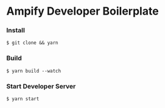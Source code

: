 # Ampify Developer Boilerplate

### Install

```shell script
$ git clone && yarn
```

### Build

```shell script
$ yarn build --watch
```

### Start Developer Server

```shell script
$ yarn start
```
